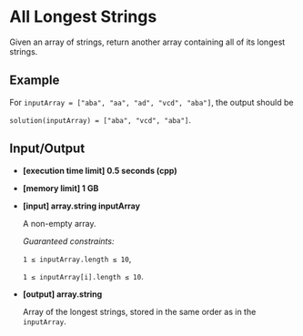 # All Longest Strings

Given an array of strings, return another array containing all of its longest strings.

## Example

For `inputArray = ["aba", "aa", "ad", "vcd", "aba"]`, the output should be

`solution(inputArray) = ["aba", "vcd", "aba"]`.

## Input/Output

- **[execution time limit] 0.5 seconds (cpp)**
- **[memory limit] 1 GB**
- **[input] array.string inputArray**

    A non-empty array.

    *Guaranteed constraints:*

    `1 ≤ inputArray.length ≤ 10`,

    `1 ≤ inputArray[i].length ≤ 10`.

- **[output] array.string**

    Array of the longest strings, stored in the same order as in the `inputArray`.
